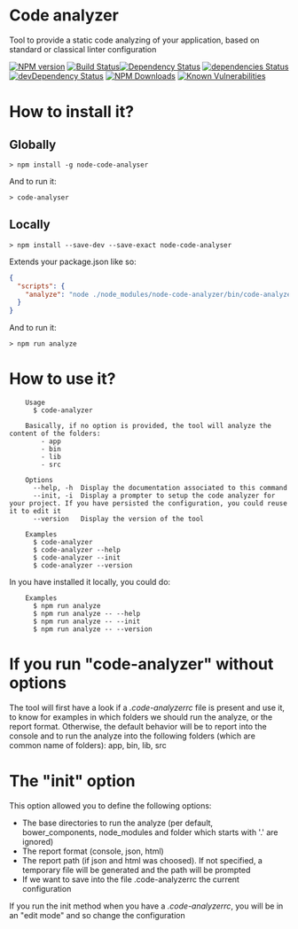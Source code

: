 # Code analyzer

Tool to provide a static code analyzing of your application, based on standard or classical linter configuration

[![NPM version](https://badge.fury.io/js/code-analyzer.svg)](http://badge.fury.io/js/code-analyzer)
[![Build Status](https://travis-ci.org/rochejul/code-analyzer.svg?branch=master)](https://travis-ci.org/rochejul/code-analyzer)[![Dependency Status](https://david-dm.org/rochejul/code-analyzer.svg)](https://david-dm.org/rochejul/code-analyzer)
[![dependencies Status](https://david-dm.org/rochejul/code-analyzer/status.svg)](https://david-dm.org/rochejul/code-analyzer)
[![devDependency Status](https://david-dm.org/rochejul/code-analyzer/dev-status.svg)](https://david-dm.org/rochejul/code-analyzer#info=devDependencies)
[![NPM Downloads](https://img.shields.io/npm/dm/code-analyzer.svg)](https://www.npmjs.org/package/code-analyzer)
[![Known Vulnerabilities](https://snyk.io/test/github/rochejul/code-analyzer/badge.svg)](https://snyk.io/test/github/rochejul/code-analyzer)

# How to install it?

## Globally

````
> npm install -g node-code-analyser
````

And to run it:

````
> code-analyser
````

## Locally

````
> npm install --save-dev --save-exact node-code-analyser
````

Extends your package.json like so:

````json
{
  "scripts": {
    "analyze": "node ./node_modules/node-code-analyzer/bin/code-analyzer"
  }
}
````

And to run it:

````
> npm run analyze
````

# How to use it?

````
    Usage
      $ code-analyzer

    Basically, if no option is provided, the tool will analyze the content of the folders:
        - app
        - bin
        - lib
        - src

    Options
      --help, -h  Display the documentation associated to this command
      --init, -i  Display a prompter to setup the code analyzer for your project. If you have persisted the configuration, you could reuse it to edit it
      --version   Display the version of the tool

    Examples
      $ code-analyzer
      $ code-analyzer --help
      $ code-analyzer --init
      $ code-analyzer --version

````

In you have installed it locally, you could do:

````
    Examples
      $ npm run analyze
      $ npm run analyze -- --help
      $ npm run analyze -- --init
      $ npm run analyze -- --version

````

# If you run "code-analyzer" without options

The tool will first have a look if a *.code-analyzerrc* file is present and use it, to know for examples in which folders we should run the analyze, or the report format.
Otherwise, the default behavior will be to report into the console and to run the analyze into the following folders (which are common name of folders): app, bin, lib, src

# The "init" option

This option allowed you to define the following options:

 - The base directories to run the analyze (per default, bower_components, node_modules and folder which starts with '.' are ignored)
 - The report format (console, json, html)
 - The report path (if json and html was choosed). If not specified, a temporary file will be generated and the path will be prompted
 - If we want to save into the file .code-analyzerrc the current configuration
 
If you run the init method when you have a *.code-analyzerrc*, you will be in an "edit mode" and so change the configuration
